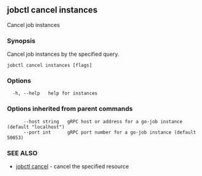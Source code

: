 ## jobctl cancel instances

Cancel job instances

### Synopsis

Cancel job instances by the specified query.

```
jobctl cancel instances [flags]
```

### Options

```
  -h, --help   help for instances
```

### Options inherited from parent commands

```
      --host string   gRPC host or address for a go-job instance (default "localhost")
      --port int      gRPC port number for a go-job instance (default 50053)
```

### SEE ALSO

* [jobctl cancel](jobctl_cancel.md)	 - cancel the specified resource

